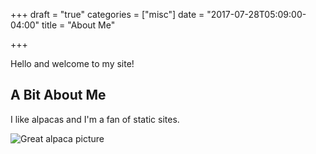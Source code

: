 +++
draft = "true"
categories = ["misc"]
date = "2017-07-28T05:09:00-04:00"
title = "About Me"

+++

Hello and welcome to my site!

## A Bit About Me

I like alpacas and I'm a fan of static sites.

![Great alpaca picture](https://upload.wikimedia.org/wikipedia/commons/c/c4/Alpaka_33444.jpg)

